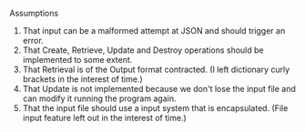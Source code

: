 Assumptions

1. That input can be a malformed attempt at JSON and should trigger an error.
3. That Create, Retrieve, Update and Destroy operations should be implemented to some extent.
4. That Retrieval is of the Output format contracted. (I left dictionary curly brackets in the interest of time.)
5. That Update is not implemented because we don't lose the input file and can modify it running the program again.
6. That the input file should use a input system that is encapsulated. (File input feature left out in the interest of time.)
